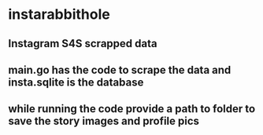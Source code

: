 # instarabbithole
## Instagram S4S scrapped data
## main.go has the code to scrape the data and insta.sqlite is the database
## while running the code provide a path to folder to save the story images and profile pics
